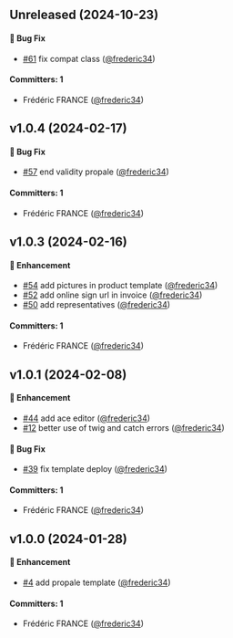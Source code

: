 
## Unreleased (2024-10-23)

#### :bug: Bug Fix
* [#61](https://github.com/frederic34/dolibarr_module_easydocgenerator/pull/61) fix compat class ([@frederic34](https://github.com/frederic34))

#### Committers: 1
- Frédéric FRANCE ([@frederic34](https://github.com/frederic34))


## v1.0.4 (2024-02-17)

#### :bug: Bug Fix
* [#57](https://github.com/frederic34/dolibarr_module_easydocgenerator/pull/57) end validity propale ([@frederic34](https://github.com/frederic34))

#### Committers: 1
- Frédéric FRANCE ([@frederic34](https://github.com/frederic34))


## v1.0.3 (2024-02-16)

#### :rocket: Enhancement
* [#54](https://github.com/frederic34/dolibarr_module_easydocgenerator/pull/54) add pictures in product template ([@frederic34](https://github.com/frederic34))
* [#52](https://github.com/frederic34/dolibarr_module_easydocgenerator/pull/52) add online sign url in invoice ([@frederic34](https://github.com/frederic34))
* [#50](https://github.com/frederic34/dolibarr_module_easydocgenerator/pull/50) add representatives ([@frederic34](https://github.com/frederic34))

#### Committers: 1
- Frédéric FRANCE ([@frederic34](https://github.com/frederic34))


## v1.0.1 (2024-02-08)

#### :rocket: Enhancement
* [#44](https://github.com/frederic34/dolibarr_module_easydocgenerator/pull/44) add ace editor ([@frederic34](https://github.com/frederic34))
* [#12](https://github.com/frederic34/dolibarr_module_easydocgenerator/pull/12) better use of twig and catch errors ([@frederic34](https://github.com/frederic34))

#### :bug: Bug Fix
* [#39](https://github.com/frederic34/dolibarr_module_easydocgenerator/pull/39) fix template deploy ([@frederic34](https://github.com/frederic34))

#### Committers: 1
- Frédéric FRANCE ([@frederic34](https://github.com/frederic34))


## v1.0.0 (2024-01-28)

#### :rocket: Enhancement
* [#4](https://github.com/frederic34/dolibarr_module_easydocgenerator/pull/4) add propale template ([@frederic34](https://github.com/frederic34))

#### Committers: 1
- Frédéric FRANCE ([@frederic34](https://github.com/frederic34))
